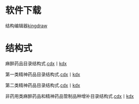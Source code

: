 # 软件下载
结构编辑器[kingdraw](http://www.kingdraw.cn/index?name=download)

# 结构式
麻醉药品目录结构式.[cdx](https://github.com/Benzyl-titanium/Structural-formula/raw/main/%E9%BA%BB%E9%86%89%E8%8D%AF%E5%93%81%E7%9B%AE%E5%BD%95.cdx)丨[kdx](https://github.com/Benzyl-titanium/Structural-formula/raw/main/%E9%BA%BB%E9%86%89%E8%8D%AF%E5%93%81%E7%9B%AE%E5%BD%95.kdx)

第一类精神药品目录结构式.[cdx](https://github.com/Benzyl-titanium/Structural-formula/raw/main/%E7%AC%AC%E4%B8%80%E7%B1%BB%E7%B2%BE%E7%A5%9E%E8%8D%AF%E5%93%81%E7%9B%AE%E5%BD%95.cdx)丨[kdx](https://github.com/Benzyl-titanium/Structural-formula/raw/main/%E7%AC%AC%E4%B8%80%E7%B1%BB%E7%B2%BE%E7%A5%9E%E8%8D%AF%E5%93%81%E7%9B%AE%E5%BD%95.kdx)

第二类精神药品目录结构式.[cdx](https://github.com/Benzyl-titanium/Structural-formula/raw/main/%E7%AC%AC%E4%BA%8C%E7%B1%BB%E7%B2%BE%E7%A5%9E%E8%8D%AF%E5%93%81%E7%9B%AE%E5%BD%95.kdx)丨[kdx](https://github.com/Benzyl-titanium/Structural-formula/raw/main/%E7%AC%AC%E4%BA%8C%E7%B1%BB%E7%B2%BE%E7%A5%9E%E8%8D%AF%E5%93%81%E7%9B%AE%E5%BD%95.kdx)

非药用类麻醉药品和精神药品管制品种增补目录结构式.[cdx](https://github.com/Benzyl-titanium/Structural-formula/raw/main/%E9%9D%9E%E8%8D%AF%E7%94%A8%E7%B1%BB%E9%BA%BB%E9%86%89%E8%8D%AF%E5%93%81%E5%92%8C%E7%B2%BE%E7%A5%9E%E8%8D%AF%E5%93%81%E7%AE%A1%E5%88%B6%E5%93%81%E7%A7%8D%E5%A2%9E%E8%A1%A5%E7%9B%AE%E5%BD%95.cdx)丨[kdx](https://github.com/Benzyl-titanium/Structural-formula/raw/main/%E9%9D%9E%E8%8D%AF%E7%94%A8%E7%B1%BB%E9%BA%BB%E9%86%89%E8%8D%AF%E5%93%81%E5%92%8C%E7%B2%BE%E7%A5%9E%E8%8D%AF%E5%93%81%E7%AE%A1%E5%88%B6%E5%93%81%E7%A7%8D%E5%A2%9E%E8%A1%A5%E7%9B%AE%E5%BD%95.kdx)
